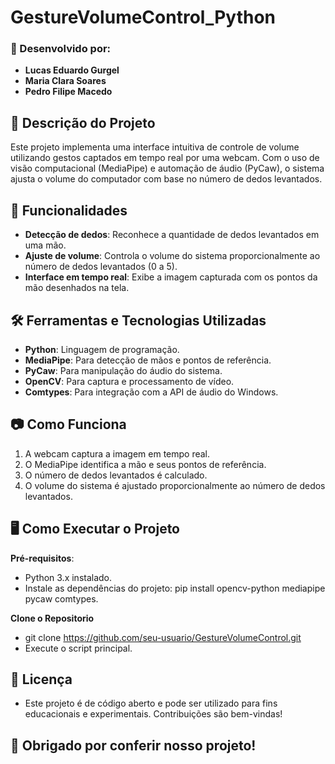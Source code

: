 # GestureVolumeControl_Python

### 🚀 Desenvolvido por:
- **Lucas Eduardo Gurgel**
- **Maria Clara Soares**
- **Pedro Filipe Macedo**

## 📌 Descrição do Projeto
Este projeto implementa uma interface intuitiva de controle de volume utilizando gestos captados em tempo real por uma webcam. Com o uso de visão computacional (MediaPipe) e automação de áudio (PyCaw), o sistema ajusta o volume do computador com base no número de dedos levantados.

## 🚀 Funcionalidades
- **Detecção de dedos**: Reconhece a quantidade de dedos levantados em uma mão.
- **Ajuste de volume**: Controla o volume do sistema proporcionalmente ao número de dedos levantados (0 a 5).
- **Interface em tempo real**: Exibe a imagem capturada com os pontos da mão desenhados na tela.

## 🛠️ Ferramentas e Tecnologias Utilizadas
- **Python**: Linguagem de programação.
- **MediaPipe**: Para detecção de mãos e pontos de referência.
- **PyCaw**: Para manipulação do áudio do sistema.
- **OpenCV**: Para captura e processamento de vídeo.
- **Comtypes**: Para integração com a API de áudio do Windows.

## 📷 Como Funciona
1. A webcam captura a imagem em tempo real.
2. O MediaPipe identifica a mão e seus pontos de referência.
3. O número de dedos levantados é calculado.
4. O volume do sistema é ajustado proporcionalmente ao número de dedos levantados.

## 🖥️ Como Executar o Projeto
**Pré-requisitos**:
- Python 3.x instalado.
- Instale as dependências do projeto: pip install opencv-python mediapipe pycaw comtypes.

**Clone o Repositorio**
- git clone https://github.com/seu-usuario/GestureVolumeControl.git
- Execute o script principal.

## 📄 Licença
- Este projeto é de código aberto e pode ser utilizado para fins educacionais e experimentais. Contribuições são bem-vindas!

## 🎉 Obrigado por conferir nosso projeto!
